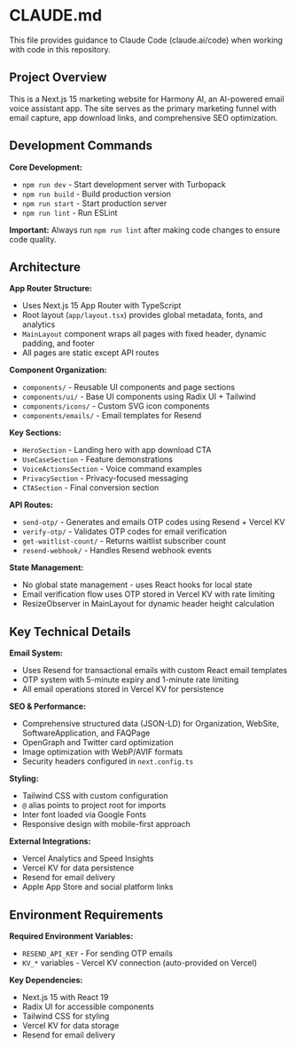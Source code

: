 # CLAUDE.md

This file provides guidance to Claude Code (claude.ai/code) when working with code in this repository.

## Project Overview

This is a Next.js 15 marketing website for Harmony AI, an AI-powered email voice assistant app. The site serves as the primary marketing funnel with email capture, app download links, and comprehensive SEO optimization.

## Development Commands

**Core Development:**
- `npm run dev` - Start development server with Turbopack
- `npm run build` - Build production version
- `npm run start` - Start production server
- `npm run lint` - Run ESLint

**Important:** Always run `npm run lint` after making code changes to ensure code quality.

## Architecture

**App Router Structure:**
- Uses Next.js 15 App Router with TypeScript
- Root layout (`app/layout.tsx`) provides global metadata, fonts, and analytics
- `MainLayout` component wraps all pages with fixed header, dynamic padding, and footer
- All pages are static except API routes

**Component Organization:**
- `components/` - Reusable UI components and page sections
- `components/ui/` - Base UI components using Radix UI + Tailwind
- `components/icons/` - Custom SVG icon components
- `components/emails/` - Email templates for Resend

**Key Sections:**
- `HeroSection` - Landing hero with app download CTA
- `UseCaseSection` - Feature demonstrations
- `VoiceActionsSection` - Voice command examples
- `PrivacySection` - Privacy-focused messaging
- `CTASection` - Final conversion section

**API Routes:**
- `send-otp/` - Generates and emails OTP codes using Resend + Vercel KV
- `verify-otp/` - Validates OTP codes for email verification
- `get-waitlist-count/` - Returns waitlist subscriber count
- `resend-webhook/` - Handles Resend webhook events

**State Management:**
- No global state management - uses React hooks for local state
- Email verification flow uses OTP stored in Vercel KV with rate limiting
- ResizeObserver in MainLayout for dynamic header height calculation

## Key Technical Details

**Email System:**
- Uses Resend for transactional emails with custom React email templates
- OTP system with 5-minute expiry and 1-minute rate limiting
- All email operations stored in Vercel KV for persistence

**SEO & Performance:**
- Comprehensive structured data (JSON-LD) for Organization, WebSite, SoftwareApplication, and FAQPage
- OpenGraph and Twitter card optimization
- Image optimization with WebP/AVIF formats
- Security headers configured in `next.config.ts`

**Styling:**
- Tailwind CSS with custom configuration
- `@` alias points to project root for imports
- Inter font loaded via Google Fonts
- Responsive design with mobile-first approach

**External Integrations:**
- Vercel Analytics and Speed Insights
- Vercel KV for data persistence
- Resend for email delivery
- Apple App Store and social platform links

## Environment Requirements

**Required Environment Variables:**
- `RESEND_API_KEY` - For sending OTP emails
- `KV_*` variables - Vercel KV connection (auto-provided on Vercel)

**Key Dependencies:**
- Next.js 15 with React 19
- Radix UI for accessible components
- Tailwind CSS for styling
- Vercel KV for data storage
- Resend for email delivery